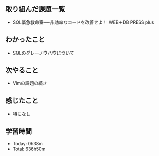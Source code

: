 ## 取り組んだ課題一覧
- SQL緊急救命室──非効率なコードを改善せよ！ WEB＋DB PRESS plus
## わかったこと
- SQLのグレーノウハウについて
## 次やること
- Vimの課題の続き
## 感じたこと
- 特になし
## 学習時間
- Today: 0h38m
- Total: 636h50m
